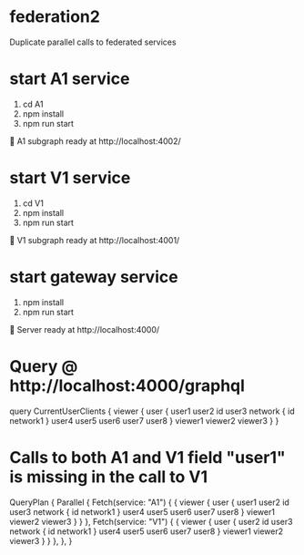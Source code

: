 # federation2
Duplicate parallel calls to federated services

# start A1 service
1. cd A1
2. npm install
3. npm run start

🚀 A1 subgraph ready at http://localhost:4002/

# start V1 service
1. cd V1
2. npm install
3. npm run start

🚀 V1 subgraph ready at http://localhost:4001/

# start gateway service
1. npm install
2. npm run start

🚀 Server ready at http://localhost:4000/

# Query @ http://localhost:4000/graphql

query CurrentUserClients {
      viewer {
        user {
          user1
          user2
          id
          user3
          network {
                  id
              network1
          }
          user4
          user5
          user6
          user7
          user8
        }
        viewer1
        viewer2
        viewer3
    }
}

# Calls to both A1 and V1 field "user1" is missing in the call to V1
QueryPlan {
  Parallel {
    Fetch(service: "A1") {
      {
        viewer {
          user {
            user1
            user2
            id
            user3
            network {
              id
              network1
            }
            user4
            user5
            user6
            user7
            user8
          }
          viewer1
          viewer2
          viewer3
        }
      }
    },
    Fetch(service: "V1") {
      {
        viewer {
          user {
            user2
            id
            user3
            network {
              id
              network1
            }
            user4
            user5
            user6
            user7
            user8
          }
          viewer1
          viewer2
          viewer3
        }
      }
    },
  },
}
